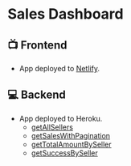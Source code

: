 # Sales Dashboard

## :tv: Frontend
- App deployed to [Netlify](https://julianocanuto-sales-management-system.netlify.app/).

## :computer: Backend
- App deployed to Heroku.
  - [getAllSellers](https://julianocanuto-sales-management.herokuapp.com/sellers)
  - [getSalesWithPagination](https://julianocanuto-sales-management.herokuapp.com/sales?page=8&size=5&sort=date,desc)
  - [getTotalAmountBySeller](https://julianocanuto-sales-management.herokuapp.com/sales/amount-by-seller)
  - [getSuccessBySeller](https://julianocanuto-sales-management.herokuapp.com/sales/success-by-seller)